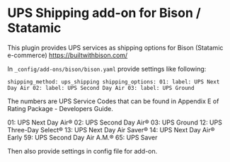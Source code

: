 # UPS Shipping add-on for Bison / Statamic

This plugin provides UPS services as shipping options for Bison (Statamic e-commerce) https://builtwithbison.com/

In `_config/add-ons/bison/bison.yaml` provide settings like following:

``
shipping_method: ups_shipping
shipping_options:
  01:
    label: UPS Next Day Air
  02:
    label: UPS Second Day Air
  03:
    label: UPS Ground
``

The numbers are UPS Service Codes that can be found in Appendix E of Rating Package - Developers Guide.

01: UPS Next Day Air®
02: UPS Second Day Air®
03: UPS Ground
12: UPS Three-Day Select®
13: UPS Next Day Air Saver®
14: UPS Next Day Air® Early
59: UPS Second Day Air A.M.®
65: UPS Saver

Then also provide settings in config file for add-on.

